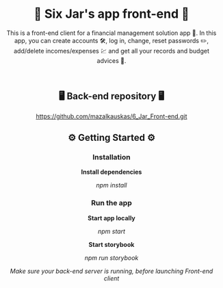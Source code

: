 <div align="center">

# 💸 Six Jar's app front-end 💸

This is a front-end client for a financial management solution app 💸. In this app, you can create accounts 🛠, log in, change, reset passwords ✏️, add/delete incomes/expenses 💹‍ and get all your records and budget advices 🧾.

<br/>

## 🖥️ Back-end repository 🖥️

https://github.com/mazalkauskas/6_Jar_Front-end.git

## :gear: Getting Started :gear:

### Installation

**Install dependencies**

_npm install_

### Run the app

**Start app locally**

_npm start_

**Start storybook**

_npm run storybook_

_Make sure your back-end server is running, before launching Front-end client_

</div>
